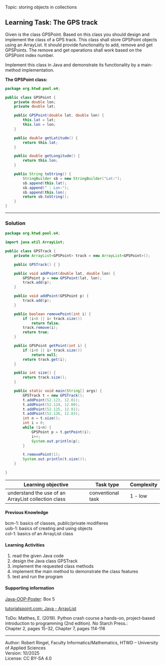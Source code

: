 Topic: storing objects in collections

## Learning Task: The GPS track

Given is the class GPSPoint. Based on this class you should design and implement the class of a GPS track. This class shall store GPSPoint objects using an ArrayList. It should provide functionality to add, remove and get GPSPoints. The remove and get operations shall work based on the GPSPoint index number.

Implement this class in Java and demonstrate its functionality by a main-method implementation.

**The GPSPoint class:**
``` java
package org.htwd.pool.o4;

public class GPSPoint {
    private double lon;
    private double lat;

    public GPSPoint(double lat, double lon) {
        this.lat = lat;
        this.lon = lon;
    }

    public double getLatitude() {
        return this.lat;
    }

    public double getLongitude() {
        return this.lon;
    }

    public String toString() {
        StringBuilder sb = new StringBuilder("Lat:");
        sb.append(this.lat);
        sb.append(" : Lon:");
        sb.append(this.lon);
        return sb.toString();
    }
}
```

---------------------------------------

### Solution

``` java
package org.htwd.pool.o4;

import java.util.ArrayList;

public class GPSTrack {
    private ArrayList<GPSPoint> track = new ArrayList<GPSPoint>();

    public GPSTrack() { }

    public void addPoint(double lat, double lon) {
        GPSPoint p = new GPSPoint(lat, lon);
        track.add(p);
    }

    public void addPoint(GPSPoint p) {
        track.add(p);
    }

    public boolean removePoint(int i) {
        if (i<0 || i> track.size())
            return false;
        track.remove(i);
        return true;
    }

    public GPSPoint getPoint(int i) {
        if (i<0 || i> track.size())
            return null;
        return track.get(i);
    }

    public int size() {
        return track.size();
    }

    public static void main(String[] args) {
        GPSTrack t = new GPSTrack();
        t.addPoint(52.123, 12.01);
        t.addPoint(52.124, 12.00);
        t.addPoint(52.125, 12.01);
        t.addPoint(52.126, 12.03);
        int n = t.size();
        int i = 0;
        while (i<n) {
            GPSPoint p = t.getPoint(i);
            i++;
            System.out.println(p);
        }

        t.removePoint(1);
        System.out.println(t.size());
    }

}
```

| **Learning objective**                           | **Task type**   | **Complexity** |
| ------------------------------------------------ | --------------- | -------------- |
| understand the use of an ArrayList collection class | conventional task   | 1 - low |  

#### Previous Knowledge

bcm-1: basics of classes, public/private modifieres  
uob-1: basics of creating and using objects  
col-1: basics of an ArrayList class

#### Learning Activities

1) read the given Java code
2) design the Java class GPSTrack
3) implement the requested class methods
4) implement the main method to demonstrate the class features
5) test and run the program

#### Supporting information

[Java-OOP-Poster](../JavaPosterOOP_engl.pdf): Box 5

[tutorialspoint.com: Java - ArrayList](https://www.tutorialspoint.com/java/util/java_util_arraylist.htm)  

ToDo: Matthes, E. (2019). Python crash course a hands-on, project-based introduction to programming (2nd edition). No Starch Press.:  
Chapter 2, pages 15-32, Chapter 7, pages 114-116  

---------------------------------------
Author: Robert Ringel, Faculty Informatics/Mathematics, HTWD – University of Applied Sciences  
Version: 10/2025            
License: CC BY-SA 4.0
